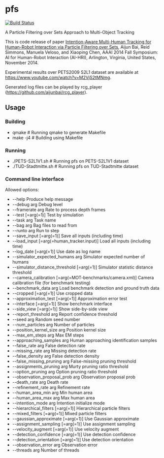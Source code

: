 # pfs
[![Build Status](https://travis-ci.org/aijunbai/pfs.svg?branch=master)](https://travis-ci.org/aijunbai/pfs)  

A Particle Filtering over Sets Approach to Multi-Object Tracking

This is code release of paper [Intention-Aware Multi-Human Tracking for Human-Robot Interaction via Particle Filtering over Sets](http://aijunbai.github.io/publications/9111-40050-1-PB.pdf), Aijun Bai, Reid Simmons, Manuela Veloso, and Xiaoping Chen, AAAI 2014 Fall Symposium: AI for Human-Robot Interaction (AI-HRI), Arlington, Virginia, United States, November 2014.

Experimental results over PETS2009 S2L1 dataset are available at 
https://www.youtube.com/watch?v=M2VjS2tMNmg. 

Generated log files can be played by rcg\_player (https://github.com/aijunbai/rcg_player).

## Usage
### Building
- qmake  # Running qmake to generate Makefile
- make -j4  # Building using Makefile

### Running
- ./PETS-S2L1V1.sh  # Running pfs on PETS-S2L1V1 dataset
- ./TUD-Stadtmitte.sh  # Running pfs on TUD-Stadtmitte dataset

### Command line interface
Allowed options:

-  --help                                Produce help message
-  --debug arg                           Debug level
-  --framerate arg                       Rate to process depth frames
-  --test [=arg(=1)]                     Test by simulation
-  --task arg                            Task name
-  --bag arg                             Bag files to read from
-  --runto arg                           Run to step
-  --save\_input [=arg(=1)]               Save all inputs (including time)
-  --load\_input [=arg(=human\_tracker.input)]
                                        Load all inputs (including time)
-  --log\_date [=arg(=1)]                 Use date as log name
-  --simulator\_expected\_humans arg       Simulator expected number of humans
-  --simulator\_distance\_threshold [=arg(=1)]
                                        Simulator statistic distance threshold
-  --camera\_calibration [=arg(=MOT-benchmarks/camera.xml)]
                                        Camera calibration file (for benchmark 
                                        testing)
-  --benchmark\_data arg                  Load benchmark detection and ground 
                                        truth data
-  --cropped [=arg(=1)]                  Use cropped data
-  --approximation\_test [=arg(=1)]       Approximation error test
-  --interface [=arg(=1)]                Show benchmark interface
-  --side\_view [=arg(=1)]                Show side-by-side view
-  --report\_threshold arg                Report confidence threshold
-  --seed arg                            Random seed number
-  --num\_particles arg                   Number of particles
-  --position\_kernel\_size arg            Position kernel size
-  --max\_em\_steps arg                    Max EM steps
-  --approaching\_samples arg             Human approaching identification 
                                        samples
-  --false\_rate arg                      False detection rate
-  --missing\_rate arg                    Missing detection rate
-  --false\_density arg                   False detection density
-  --false\_missing\_pruning arg           False-missing pruning threshold
-  --assignments\_pruning arg             Murty pruning ratio threshold
-  --option\_pruning arg                  Option pruning ratio threshold
-  --observation\_proposal\_prob arg       Observation proposal prob
-  --death\_rate arg                      Death rate
-  --refinement\_rate arg                 Refinement rate
-  --human\_area\_min arg                  Min human area
-  --human\_area\_max arg                  Max human area
-  --intention\_mode arg                  Intention initialize mode
-  --hierarchical\_filters [=arg(=1)]     Hierarchical particle filters
-  --mixed\_filters [=arg(=1)]            Mixed particle filters
-  --gaussian\_approximate [=arg(=1)]     Use Gaussian approximate
-  --assignment\_sampling [=arg(=1)]      Use assignment sampling
-  --velocity\_augment [=arg(=1)]         Use velocity augment
-  --detection\_confidence [=arg(=1)]     Use detection confidence
-  --detection\_orientation [=arg(=1)]    Use detection orientation
-  --observation\_error arg               Observation error
-  --threads arg                         Number of threads
